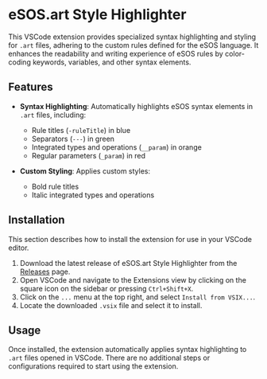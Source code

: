 # eSOS.art Style Highlighter

This VSCode extension provides specialized syntax highlighting and styling for `.art` files, adhering to the custom rules defined for the eSOS language. It enhances the readability and writing experience of eSOS rules by color-coding keywords, variables, and other syntax elements.

## Features

- **Syntax Highlighting**: Automatically highlights eSOS syntax elements in `.art` files, including:
  - Rule titles (`-ruleTitle`) in blue
  - Separators (`---`) in green
  - Integrated types and operations (`__param`) in orange
  - Regular parameters (`_param`) in red

- **Custom Styling**: Applies custom styles:
  - Bold rule titles
  - Italic integrated types and operations

## Installation

This section describes how to install the extension for use in your VSCode editor.

1. Download the latest release of eSOS.art Style Highlighter from the [Releases](https://github.com/DanielSP18/eSOS.art-Style-Highlighter.git) page.
2. Open VSCode and navigate to the Extensions view by clicking on the square icon on the sidebar or pressing `Ctrl+Shift+X`.
3. Click on the `...` menu at the top right, and select `Install from VSIX...`.
4. Locate the downloaded `.vsix` file and select it to install.

## Usage

Once installed, the extension automatically applies syntax highlighting to `.art` files opened in VSCode. There are no additional steps or configurations required to start using the extension.